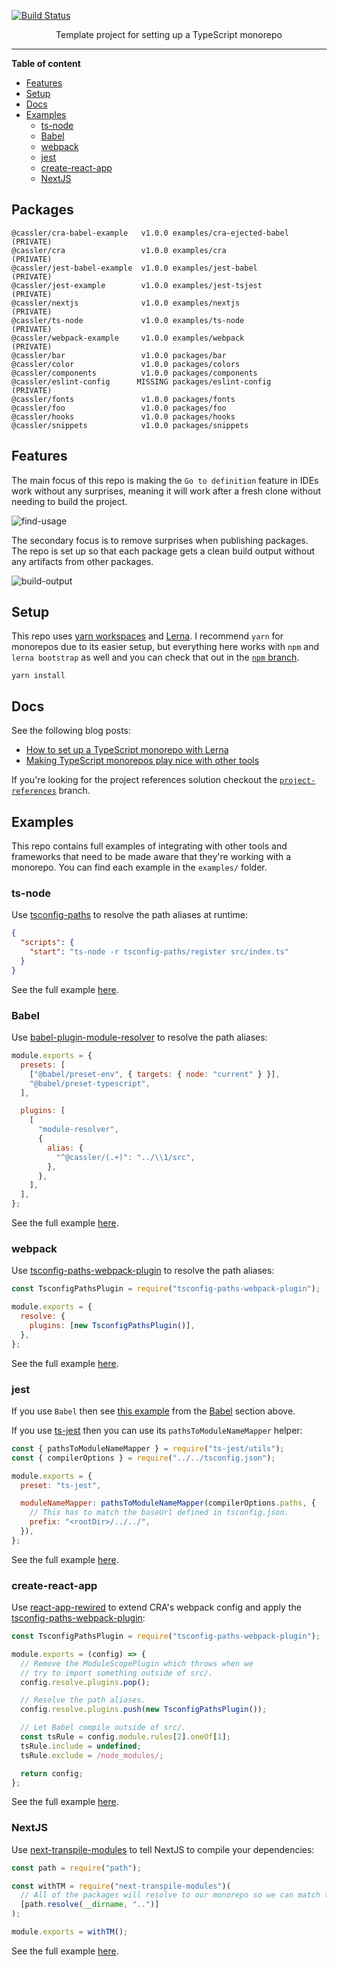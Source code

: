 <!--suppress HtmlDeprecatedAttribute -->

[![Build Status](https://travis-ci.com/cassler/ts-monorepo.svg?branch=master)](https://travis-ci.com/cassler/ts-monorepo)

<div align="center">
Template project for setting up a TypeScript monorepo
</div>

---

<!-- START doctoc generated TOC please keep comment here to allow auto update -->
<!-- DON'T EDIT THIS SECTION, INSTEAD RE-RUN doctoc TO UPDATE -->

**Table of content**

- [Features](#features)
- [Setup](#setup)
- [Docs](#docs)
- [Examples](#examples)
  - [ts-node](#ts-node)
  - [Babel](#babel)
  - [webpack](#webpack)
  - [jest](#jest)
  - [create-react-app](#create-react-app)
  - [NextJS](#nextjs)

<!-- END doctoc generated TOC please keep comment here to allow auto update -->

## Packages

```
@cassler/cra-babel-example   v1.0.0 examples/cra-ejected-babel (PRIVATE)
@cassler/cra                 v1.0.0 examples/cra               (PRIVATE)
@cassler/jest-babel-example  v1.0.0 examples/jest-babel        (PRIVATE)
@cassler/jest-example        v1.0.0 examples/jest-tsjest       (PRIVATE)
@cassler/nextjs              v1.0.0 examples/nextjs            (PRIVATE)
@cassler/ts-node             v1.0.0 examples/ts-node           (PRIVATE)
@cassler/webpack-example     v1.0.0 examples/webpack           (PRIVATE)
@cassler/bar                 v1.0.0 packages/bar
@cassler/color               v1.0.0 packages/colors
@cassler/components          v1.0.0 packages/components
@cassler/eslint-config      MISSING packages/eslint-config     (PRIVATE)
@cassler/fonts               v1.0.0 packages/fonts
@cassler/foo                 v1.0.0 packages/foo
@cassler/hooks               v1.0.0 packages/hooks
@cassler/snippets            v1.0.0 packages/snippets
```

## Features

The main focus of this repo is making the `Go to definition` feature in IDEs work without any surprises, meaning it will work after a fresh clone without needing to build the project.

![find-usage](./media/find-usage.gif)

The secondary focus is to remove surprises when publishing packages. The repo is set up so that each package gets a clean build output without any artifacts from other packages.

![build-output](./media/build-output.png)

## Setup

This repo uses [yarn workspaces](https://classic.yarnpkg.com/en/docs/workspaces/) and [Lerna](https://lerna.js.org/). I recommend `yarn` for monorepos due to its easier setup, but everything here works with `npm` and `lerna bootstrap` as well and you can check that out in the [`npm` branch](https://github.com/cassler/ts-monorepo/tree/npm).

```
yarn install
```

## Docs

See the following blog posts:

- [How to set up a TypeScript monorepo with Lerna](https://medium.com/@cassler/how-to-set-up-a-typescript-monorepo-with-lerna-c6acda7d4559)
- [Making TypeScript monorepos play nice with other tools](https://medium.com/@cassler/making-typescript-monorepos-play-nice-with-other-tools-a8d197fdc680)

If you're looking for the project references solution checkout the [`project-references`](https://github.com/cassler/lerna-ts/tree/project-references) branch.

## Examples

This repo contains full examples of integrating with other tools and frameworks that need to be made aware that they're working with a monorepo. You can find each example in the `examples/` folder.

### ts-node

Use [tsconfig-paths](https://www.npmjs.com/package/tsconfig-paths) to resolve the path aliases at runtime:

```json
{
  "scripts": {
    "start": "ts-node -r tsconfig-paths/register src/index.ts"
  }
}
```

See the full example [here](examples/ts-node).

### Babel

Use [babel-plugin-module-resolver](https://www.npmjs.com/package/babel-plugin-module-resolver) to resolve the path aliases:

```js
module.exports = {
  presets: [
    ["@babel/preset-env", { targets: { node: "current" } }],
    "@babel/preset-typescript",
  ],

  plugins: [
    [
      "module-resolver",
      {
        alias: {
          "^@cassler/(.+)": "../\\1/src",
        },
      },
    ],
  ],
};
```

See the full example [here](examples/jest-babel).

### webpack

Use [tsconfig-paths-webpack-plugin](https://www.npmjs.com/package/tsconfig-paths-webpack-plugin) to resolve the path aliases:

```js
const TsconfigPathsPlugin = require("tsconfig-paths-webpack-plugin");

module.exports = {
  resolve: {
    plugins: [new TsconfigPathsPlugin()],
  },
};
```

See the full example [here](examples/webpack).

### jest

If you use `Babel` then see [this example](examples/jest-babel) from the [Babel](#babel) section above.

If you use [ts-jest](https://github.com/kulshekhar/ts-jest) then you can use its `pathsToModuleNameMapper` helper:

```js
const { pathsToModuleNameMapper } = require("ts-jest/utils");
const { compilerOptions } = require("../../tsconfig.json");

module.exports = {
  preset: "ts-jest",

  moduleNameMapper: pathsToModuleNameMapper(compilerOptions.paths, {
    // This has to match the baseUrl defined in tsconfig.json.
    prefix: "<rootDir>/../../",
  }),
};
```

See the full example [here](examples/jest-tsjest).

### create-react-app

Use [react-app-rewired](https://www.npmjs.com/package/react-app-rewired) to extend CRA's webpack config and apply the [tsconfig-paths-webpack-plugin](https://www.npmjs.com/package/tsconfig-paths-webpack-plugin):

```js
const TsconfigPathsPlugin = require("tsconfig-paths-webpack-plugin");

module.exports = (config) => {
  // Remove the ModuleScopePlugin which throws when we
  // try to import something outside of src/.
  config.resolve.plugins.pop();

  // Resolve the path aliases.
  config.resolve.plugins.push(new TsconfigPathsPlugin());

  // Let Babel compile outside of src/.
  const tsRule = config.module.rules[2].oneOf[1];
  tsRule.include = undefined;
  tsRule.exclude = /node_modules/;

  return config;
};
```

See the full example [here](examples/cra).

### NextJS

Use [next-transpile-modules](https://www.npmjs.com/package/next-transpile-modules) to tell NextJS to compile your dependencies:

```js
const path = require("path");

const withTM = require("next-transpile-modules")(
  // All of the packages will resolve to our monorepo so we can match that path.
  [path.resolve(__dirname, "..")]
);

module.exports = withTM();
```

See the full example [here](examples/nextjs).
